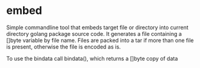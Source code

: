 # embed

Simple commandline tool that embeds target file or directory into current directory golang package source code. It generates a file containing a []byte variable by file name. Files are packed into a tar if more than one file is present, otherwise the file is encoded as is.

To use the bindata call bindata(), which returns a []byte copy of data
